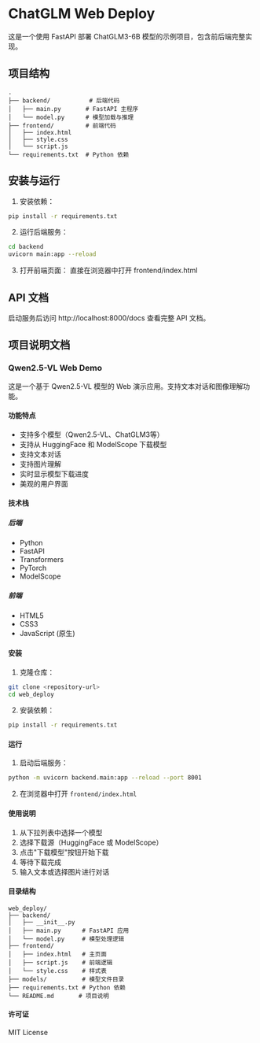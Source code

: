 # ChatGLM Web Deploy

这是一个使用 FastAPI 部署 ChatGLM3-6B 模型的示例项目，包含前后端完整实现。

## 项目结构

```
.
├── backend/           # 后端代码
│   ├── main.py       # FastAPI 主程序
│   └── model.py      # 模型加载与推理
├── frontend/         # 前端代码
│   ├── index.html
│   ├── style.css
│   └── script.js
└── requirements.txt  # Python 依赖
```

## 安装与运行

1. 安装依赖：
```bash
pip install -r requirements.txt
```

2. 运行后端服务：
```bash
cd backend
uvicorn main:app --reload
```

3. 打开前端页面：
直接在浏览器中打开 frontend/index.html

## API 文档

启动服务后访问 http://localhost:8000/docs 查看完整 API 文档。

## 项目说明文档

### Qwen2.5-VL Web Demo

这是一个基于 Qwen2.5-VL 模型的 Web 演示应用。支持文本对话和图像理解功能。

#### 功能特点

- 支持多个模型（Qwen2.5-VL、ChatGLM3等）
- 支持从 HuggingFace 和 ModelScope 下载模型
- 支持文本对话
- 支持图片理解
- 实时显示模型下载进度
- 美观的用户界面

#### 技术栈

##### 后端
- Python
- FastAPI
- Transformers
- PyTorch
- ModelScope

##### 前端
- HTML5
- CSS3
- JavaScript (原生)

#### 安装

1. 克隆仓库：
```bash
git clone <repository-url>
cd web_deploy
```

2. 安装依赖：
```bash
pip install -r requirements.txt
```

#### 运行

1. 启动后端服务：
```bash
python -m uvicorn backend.main:app --reload --port 8001
```

2. 在浏览器中打开 `frontend/index.html`

#### 使用说明

1. 从下拉列表中选择一个模型
2. 选择下载源（HuggingFace 或 ModelScope）
3. 点击"下载模型"按钮开始下载
4. 等待下载完成
5. 输入文本或选择图片进行对话

#### 目录结构

```
web_deploy/
├── backend/
│   ├── __init__.py
│   ├── main.py      # FastAPI 应用
│   └── model.py     # 模型处理逻辑
├── frontend/
│   ├── index.html   # 主页面
│   ├── script.js    # 前端逻辑
│   └── style.css    # 样式表
├── models/          # 模型文件目录
├── requirements.txt # Python 依赖
└── README.md       # 项目说明
```

#### 许可证

MIT License
